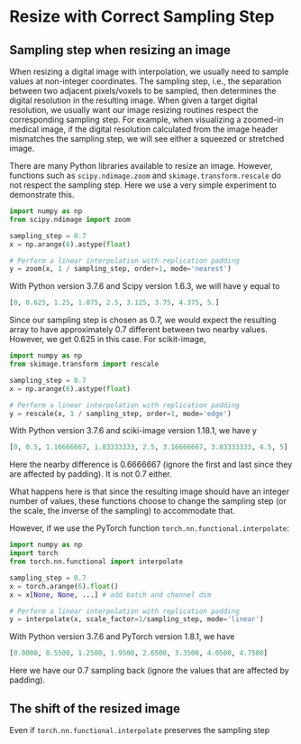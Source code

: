 # Resize with Correct Sampling Step

## Sampling step when resizing an image

When resizing a digital image with interpolation, we usually need to sample values at non-integer coordinates. The sampling step, i.e., the separation between two adjacent pixels/voxels to be sampled, then determines the digital resolution in the resulting image. When given a target digital resolution, we usually want our image resizing routines respect the corresponding sampling step. For example, when visualizing a zoomed-in medical image, if the digital resolution calculated from the image header mismatches the sampling step, we will see either a squeezed or stretched image.

There are many Python libraries available to resize an image. However, functions such as `scipy.ndimage.zoom` and `skimage.transform.rescale` do not respect the sampling step. Here we use a very simple experiment to demonstrate this.

```python
import numpy as np
from scipy.ndimage import zoom

sampling_step = 0.7
x = np.arange(6).astype(float)

# Perform a linear interpolation with replication padding
y = zoom(x, 1 / sampling_step, order=1, mode='nearest')
```

With Python version 3.7.6 and Scipy version 1.6.3, we will have y equal to

```python
[0, 0.625, 1.25, 1.875, 2.5, 3.125, 3.75, 4.375, 5.]
```

Since our sampling step is chosen as 0.7, we would expect the resulting array to have approximately 0.7 different between two nearby values. However, we get 0.625 in this case. For scikit-image,

```python
import numpy as np
from skimage.transform import rescale

sampling_step = 0.7
x = np.arange(6).astype(float)

# Perform a linear interpolation with replication padding
y = rescale(x, 1 / sampling_step, order=1, mode='edge')
```

With Python version 3.7.6 and sciki-image version 1.18.1, we have y

```python
[0, 0.5, 1.16666667, 1.83333333, 2.5, 3.16666667, 3.83333333, 4.5, 5]
```

Here the nearby difference is 0.6666667 (ignore the first and last since they are affected by padding). It is not 0.7 either.

What happens here is that since the resulting image should have an integer number of values, these functions choose to change the sampling step (or the scale, the inverse of the sampling) to accommodate that.

However, if we use the PyTorch function `torch.nn.functional.interpolate`:

```python
import numpy as np
import torch
from torch.nn.functional import interpolate

sampling_step = 0.7
x = torch.arange(6).float()
x = x[None, None, ...] # add batch and channel dim

# Perform a linear interpolation with replication padding
y = interpolate(x, scale_factor=1/sampling_step, mode='linear')
```

With Python version 3.7.6 and PyTorch version 1.8.1, we have

```python
[0.0000, 0.5500, 1.2500, 1.9500, 2.6500, 3.3500, 4.0500, 4.7500]
```

Here we have our 0.7 sampling back (ignore the values that are affected by padding).

## The shift of the resized image

Even if `torch.nn.functional.interpolate` preserves the sampling step
